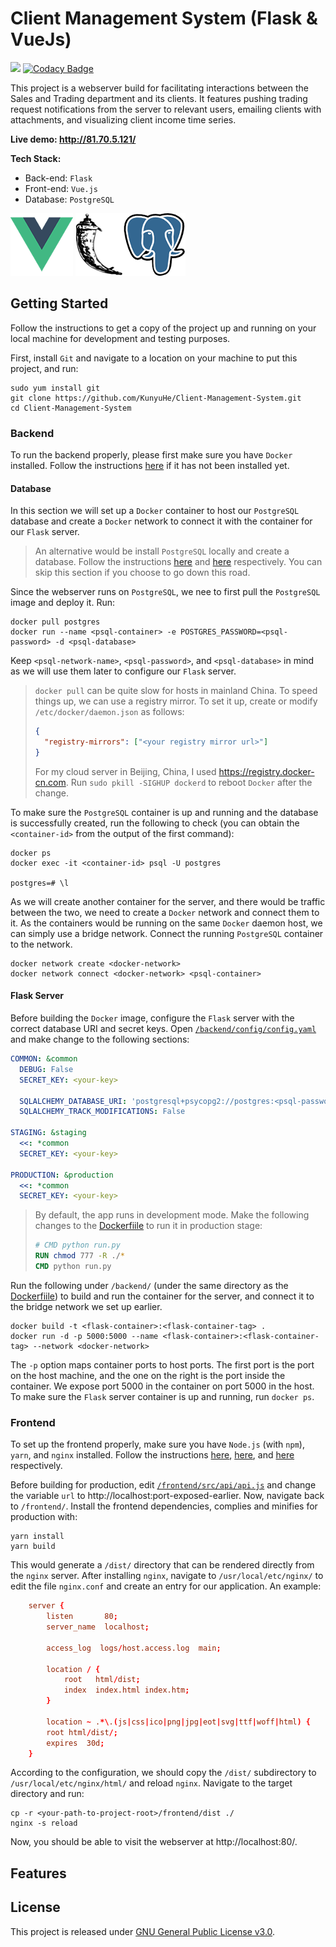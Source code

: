 # Client Management System (Flask & VueJs)

<a href="https://codeclimate.com/github/KunyuHe/Client-Management-System/maintainability"><img src="https://api.codeclimate.com/v1/badges/d8f1da142654290dc827/maintainability" /></a> [![Codacy Badge](https://app.codacy.com/project/badge/Grade/d87c3f64e7da4a0e83b6c31003e3728e)](https://www.codacy.com/manual/kunyuhe/Client-Management-System?utm_source=github.com&amp;utm_medium=referral&amp;utm_content=KunyuHe/Client-Management-System&amp;utm_campaign=Badge_Grade)

This project is a webserver build for facilitating interactions between the Sales and Trading department and its clients. It features pushing trading request notifications from the server to relevant users, emailing clients with attachments, and visualizing client income time series.

**Live demo: http://81.70.5.121/**

**Tech Stack:**

- Back-end: `Flask`
- Front-end: `Vue.js`
- Database: `PostgreSQL`

![Vue Logo](frontend/src/assets/vue-logo.png "Vue Logo") ![Flask Logo](frontend/src/assets/flask-logo.png "Flask Logo")![PSQL Logo](frontend/src/assets/psql-logo.png "PostgresSQL Logo")

## Getting Started

Follow the instructions to get a copy of the project up and running on your local machine for development and testing purposes.

First, install `Git` and navigate to a location on your machine to put this project, and run:

```console
sudo yum install git
git clone https://github.com/KunyuHe/Client-Management-System.git
cd Client-Management-System
```

### Backend

To run the backend properly, please first make sure you have `Docker` installed. Follow the instructions [here](https://docs.docker.com/engine/install/) if it has not been installed yet.

#### Database

In this section we will set up a `Docker` container to host our `PostgreSQL` database and create a `Docker` network to connect it with the container for our `Flask` server.

> An alternative would be install `PostgreSQL` locally and create a database. Follow the instructions [here](https://www.postgresql.org/docs/9.3/tutorial-install.html) and [here](https://www.postgresql.org/docs/9.0/tutorial-createdb.html) respectively. You can skip this section if you choose to go down this road.

Since the webserver runs on `PostgreSQL`, we nee to first pull the `PostgreSQL` image and deploy it. Run:

```console
docker pull postgres
docker run --name <psql-container> -e POSTGRES_PASSWORD=<psql-password> -d <psql-database>
```

Keep `<psql-network-name>`, `<psql-password>`, and `<psql-database>` in mind as we will use them later to configure our `Flask` server.

> `docker pull` can be quite slow for hosts in mainland China. To speed things up, we can use a registry mirror. To set it up, create or modify `/etc/docker/daemon.json` as follows:
>
> ```json
> {
>   "registry-mirrors": ["<your registry mirror url>"]
> }
> ```
>
> For my cloud server in Beijing, China, I used https://registry.docker-cn.com. Run `sudo pkill -SIGHUP dockerd` to reboot `Docker` after the change.

To make sure the `PostgreSQL` container is up and running and the database is successfully created, run the following to check (you can obtain the `<container-id>` from the output of the first command):

 ```console
docker ps
docker exec -it <container-id> psql -U postgres

postgres=# \l
 ```

As we will create another container for the server, and there would be traffic between the two, we need to create a `Docker` network and connect them to it. As the containers would be running on the same `Docker` daemon host, we can simply use a bridge network. Connect the running `PostgreSQL` container to the network.

```console
docker network create <docker-network>
docker network connect <docker-network> <psql-container>
```

#### Flask Server

Before building the `Docker` image, configure the `Flask` server with the correct database URI and secret keys. Open [`/backend/config/config.yaml`](./backend/config/config.yaml) and make change to the following sections:

```yaml
COMMON: &common
  DEBUG: False
  SECRET_KEY: <your-key>

  SQLALCHEMY_DATABASE_URI: 'postgresql+psycopg2://postgres:<psql-password>@<psql-container>:5432/<psql-database>'
  SQLALCHEMY_TRACK_MODIFICATIONS: False
  
STAGING: &staging
  <<: *common
  SECRET_KEY: <your-key>

PRODUCTION: &production
  <<: *common
  SECRET_KEY: <your-key>
```

> By default, the app runs in development mode. Make the following changes to the [Dockerfiile](./backend/Dockerfile) to run it in production stage:
>
> ```dockerfile
> # CMD python run.py
> RUN chmod 777 -R ./*
> CMD python run.py
> ```

Run the following under `/backend/` (under the same directory as the [Dockerfiile](./backend/Dockerfile)) to build and run the container for the server, and connect it to the bridge network we set up earlier.

```console
docker build -t <flask-container>:<flask-container-tag> .
docker run -d -p 5000:5000 --name <flask-container>:<flask-container-tag> --network <docker-network>
```

The `-p` option maps container ports to host ports. The first port is the port on the host machine, and the one on the right is the port inside the container. We expose port 5000 in the container on port 5000 in the host. To make sure the `Flask` server container is up and running, run `docker ps`.

### Frontend

To set up the frontend properly, make sure you have `Node.js` (with `npm`), `yarn`, and `nginx` installed. Follow the instructions [here](https://nodejs.org/en/download/), [here](https://classic.yarnpkg.com/en/docs/install/#windows-stable), and [here](https://www.nginx.com/resources/wiki/start/topics/tutorials/install/) respectively.

Before building for production, edit [`/frontend/src/api/api.js`](./frontend/src/api/api.js) and change the variable `url` to http://localhost:port-exposed-earlier. Now, navigate back to `/frontend/`. Install the frontend dependencies, complies and minifies for production with:

```console
yarn install
yarn build
```

This would generate a `/dist/` directory that can be rendered directly from the `nginx` server. After installing `nginx`, navigate to `/usr/local/etc/nginx/` to edit the file `nginx.conf` and create an entry for our application. An example:

````conf
    server {
        listen       80;
        server_name  localhost;

        access_log  logs/host.access.log  main;

        location / {
            root   html/dist;
            index  index.html index.htm;
        }

        location ~ .*\.(js|css|ico|png|jpg|eot|svg|ttf|woff|html) {
        root html/dist/;
        expires  30d;
    }
````

According to the configuration, we should copy the `/dist/` subdirectory to `/usr/local/etc/nginx/html/` and reload `nginx`. Navigate to the target directory and run:

```console
cp -r <your-path-to-project-root>/frontend/dist ./
nginx -s reload
```

Now, you should be able to visit the webserver at http://localhost:80/.

## Features



## License

This project is released under [GNU General Public License v3.0](./LICENSE).